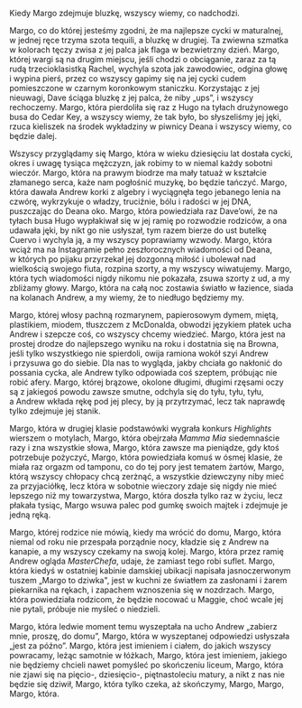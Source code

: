 Kiedy Margo zdejmuje bluzkę, wszyscy wiemy, co nadchodzi.

Margo, co do której jesteśmy zgodni, że ma najlepsze cycki w&nbsp;maturalnej, w&nbsp;jednej ręce trzyma szota tequili, a&nbsp;bluzkę w&nbsp;drugiej. Ta zwiewna szmatka w&nbsp;kolorach tęczy zwisa z&nbsp;jej palca jak flaga w&nbsp;bezwietrzny dzień. Margo, której wargi są na drugim miejscu, jeśli chodzi o&nbsp;obciąganie, zaraz za tą rudą trzecioklasistką Rachel, wychyla szota jak zawodowiec, odgina głowę i&nbsp;wypina pierś, przez co wszyscy gapimy się na jej cycki cudem pomieszczone w&nbsp;czarnym koronkowym staniczku. Korzystając z&nbsp;jej nieuwagi, Dave ściąga bluzkę z&nbsp;jej palca, że niby „ups”, i&nbsp;wszyscy rechoczemy. Margo, która pierdoliła się raz z&nbsp;Hugo na tyłach drużynowego busa do Cedar Key, a&nbsp;wszyscy wiemy, że tak było, bo słyszeliśmy jej jęki, rzuca kieliszek na środek wykładziny w&nbsp;piwnicy Deana i&nbsp;wszyscy wiemy, co będzie dalej.

Wszyscy przyglądamy się Margo, która w&nbsp;wieku dziesięciu lat dostała cycki, okres i&nbsp;uwagę tysiąca mężczyzn, jak robimy to w&nbsp;niemal każdy sobotni wieczór. Margo, która na prawym biodrze ma mały tatuaż w&nbsp;kształcie złamanego serca, każe nam pogłośnić muzykę, bo będzie tańczyć. Margo, która dawała Andrew korki z&nbsp;algebry i&nbsp;wyciągnęła tego jebanego lenia na czwórę, wykrzykuje o&nbsp;władzy, truciźnie, bólu i&nbsp;radości w&nbsp;jej DNA, puszczając do Deana oko. Margo, która powiedziała raz Dave’owi, że na tyłach busa Hugo wypłakiwał się w&nbsp;jej ramię po rozwodzie rodziców, a&nbsp;ona udawała jęki, by nikt go nie usłyszał, tym razem bierze do ust butelkę Cuervo i&nbsp;wychyla ją, a&nbsp;my wszyscy poprawiamy wzwody. Margo, która wciąż ma na Instagramie pełno zeszłorocznych wiadomości od Deana, w&nbsp;których po pijaku przyrzekał jej dozgonną miłość i&nbsp;ubolewał nad wielkością swojego fiuta, rozpina szorty, a&nbsp;my wszyscy wiwatujemy. Margo, która tych wiadomości nigdy nikomu nie pokazała, zsuwa szorty z&nbsp;ud, a&nbsp;my zbliżamy głowy. Margo, która na całą noc zostawia światło w&nbsp;łazience, siada na kolanach Andrew, a&nbsp;my wiemy, że to niedługo będziemy my.

Margo, której włosy pachną rozmarynem, papierosowym dymem, miętą, plastikiem, miodem, tłuszczem z&nbsp;McDonalda, obwodzi językiem płatek ucha Andrew i&nbsp;szepcze coś, co wszyscy chcemy wiedzieć. Margo, która jest na prostej drodze do najlepszego wyniku na roku i&nbsp;dostatnia się na Browna, jeśli tylko wszystkiego nie spierdoli, owija ramiona wokół szyi Andrew i&nbsp;przysuwa go do siebie. Dla nas to wygląda, jakby chciała go nakłonić do possania cycka, ale Andrew tylko odpowiada coś szeptem, próbując nie robić afery. Margo, której brązowe, okolone długimi, długimi rzęsami oczy są z&nbsp;jakiegoś powodu zawsze smutne, odchyla się do tyłu, tyłu, tyłu, a&nbsp;Andrew wkłada rękę pod jej plecy, by ją przytrzymać, lecz tak naprawdę tylko zdejmuje jej stanik.

Margo, która w&nbsp;drugiej klasie podstawówki wygrała konkurs *Highlights* wierszem o&nbsp;motylach, Margo, która obejrzała *Mamma Mia*&nbsp;siedemnaście razy i&nbsp;zna wszystkie słowa, Margo, która zawsze ma pieniądze, gdy ktoś potrzebuje pożyczyć, Margo, która powiedziała komuś w&nbsp;ósmej klasie, że miała raz orgazm od tamponu, co do tej pory jest tematem żartów, Margo, którą wszyscy chłopacy chcą zerżnąć, a&nbsp;wszystkie dziewczyny niby mieć za przyjaciółkę, lecz która w&nbsp;sobotnie wieczory zdaje się nigdy nie mieć lepszego niż my towarzystwa, Margo, która doszła tylko raz w&nbsp;życiu, lecz płakała tysiąc, Margo wsuwa palec pod gumkę swoich majtek i&nbsp;zdejmuje je jedną ręką.

Margo, której rodzice nie mówią, kiedy ma wrócić do domu, Margo, która niemal od roku nie przespała porządnie nocy, kładzie się z&nbsp;Andrew na kanapie, a&nbsp;my wszyscy czekamy na swoją kolej. Margo, która przez ramię Andrew ogląda *MasterChefa*, udaje, że zamiast tego robi suflet. Margo, która kiedyś w&nbsp;ostatniej kabinie damskiej ubikacji napisała jasnoczerwonym tuszem „Margo to dziwka", jest w&nbsp;kuchni ze światłem za zasłonami i&nbsp;żarem piekarnika na rękach, i&nbsp;zapachem wznoszenia się w&nbsp;nozdrzach. Margo, która powiedziała rodzicom, że będzie nocować u&nbsp;Maggie, choć wcale jej nie pytali, próbuje nie myśleć o&nbsp;niedzieli.

Margo, która ledwie moment temu wyszeptała na ucho Andrew „zabierz mnie, proszę, do domu”, Margo, która w&nbsp;wyszeptanej odpowiedzi usłyszała „jest za późno”. Margo, która jest imieniem i&nbsp;ciałem, do jakich wszyscy powracamy, leżąc samotnie w&nbsp;łóżkach, Margo, która jest imieniem, jakiego nie będziemy chcieli nawet pomyśleć po skończeniu liceum, Margo, która nie zjawi się na pięcio-, dziesięcio-, piętnastoleciu matury, a&nbsp;nikt z&nbsp;nas nie będzie się dziwił, Margo, która tylko czeka, aż skończymy, Margo, Margo, Margo, która.